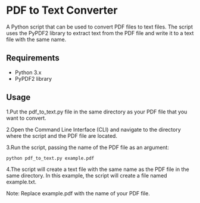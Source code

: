 
# PDF to Text Converter

A Python script that can be used to convert PDF files to text files. The script uses the PyPDF2 library to extract text from the PDF file and write it to a text file with the same name.

## Requirements
- Python 3.x
- PyPDF2 library

## Usage
1.Put the pdf_to_text.py file in the same directory as your PDF file that you want to convert.

2.Open the Command Line Interface (CLI) and navigate to the directory where the script and the PDF file are located.

3.Run the script, passing the name of the PDF file as an argument:

```
python pdf_to_text.py example.pdf
```

4.The script will create a text file with the same name as the PDF file in the same directory. In this example, the script will create a file named example.txt.

Note: Replace example.pdf with the name of your PDF file.
